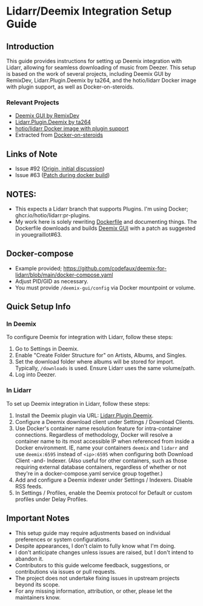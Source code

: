 # Lidarr/Deemix Integration Setup Guide

## Introduction
This guide provides instructions for setting up Deemix integration with Lidarr, allowing for seamless downloading of music from Deezer. This setup is based on the work of several projects, including Deemix GUI by RemixDev, Lidarr.Plugin.Deemix by ta264, and the hotio/lidarr Docker image with plugin support, as well as Docker-on-steroids.

### Relevant Projects
- [Deemix GUI by RemixDev](https://gitlab.com/RemixDev/deemix-gui)
- [Lidarr.Plugin.Deemix by ta264](https://github.com/ta264/Lidarr.Plugin.Deemix)
- [hotio/lidarr Docker image with plugin support](https://ghcr.io/hotio/lidarr:pr-plugins)
- Extracted from [Docker-on-steroids](https://github.com/youegraillot/lidarr-on-steroids/)

## Links of Note
- Issue #92 ([Origin, initial discussion](youegraillot#92))
- Issue #63 ([Patch during docker build](youegraillot#63))

## NOTES:
- This expects a Lidarr branch that supports Plugins. I'm using Docker; ghcr.io/hotio/lidarr:pr-plugins.
- My work here is solely rewriting [Dockerfile](https://github.com/youegraillot/lidarr-on-steroids/blob/main/Dockerfile) and documenting things. The Dockerfile downloads and builds [Deemix GUI](https://gitlab.com/RemixDev/deemix-gui) with a patch as suggested in youegraillot#63.

## Docker-compose 
- Example provided; https://github.com/codefaux/deemix-for-lidarr/blob/main/docker-compose.yaml
- Adjust PID/GID as necessary.
- You must provide `/deemix-gui/config` via Docker mountpoint or volume.

## Quick Setup Info

### In Deemix
To configure Deemix for integration with Lidarr, follow these steps:

1. Go to Settings in Deemix.
2. Enable "Create Folder Structure for" on Artists, Albums, and Singles.
3. Set the download folder where albums will be stored for import. Typically, `/downloads` is used. Ensure Lidarr uses the same volume/path. 
4. Log into Deezer.

### In Lidarr
To set up Deemix integration in Lidarr, follow these steps:

1. Install the Deemix plugin via URL: [Lidarr.Plugin.Deemix](https://github.com/ta264/Lidarr.Plugin.Deemix).
2. Configure a Deemix download client under Settings / Download Clients.
3. Use Docker's container name resolution feature for intra-container connections. Regardless of methodology, Docker will resolve a container name to its most accessible IP when referenced from inside a Docker environment. IE, name your containers `deemix` and `lidarr` and use `deemix:6595` instead of `<ip>:6595` when configuring both Download Client -and- Indexer. (Also useful for other containers, such as those requiring external database containers, regardless of whether or not they're in a docker-compose.yaml service group together.)
4. Add and configure a Deemix indexer under Settings / Indexers. Disable RSS feeds.
5. In Settings / Profiles, enable the Deemix protocol for Default or custom profiles under Delay Profiles.

## Important Notes
- This setup guide may require adjustments based on individual preferences or system configurations.
- Despite appearances, I don't claim to fully know what I'm doing.
- I don't anticipate changes unless issues are raised, but I don't intend to abandon it.
- Contributors to this guide welcome feedback, suggestions, or contributions via issues or pull requests.
- The project does not undertake fixing issues in upstream projects beyond its scope.
- For any missing information, attribution, or other, please let the maintainers know.
